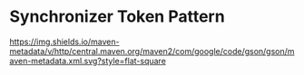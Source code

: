 # Synchronizer Token Pattern

https://img.shields.io/maven-metadata/v/http/central.maven.org/maven2/com/google/code/gson/gson/maven-metadata.xml.svg?style=flat-square

